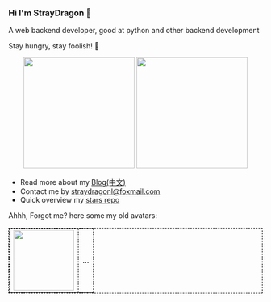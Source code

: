 ### Hi I'm StrayDragon 👋

A web backend developer, good at python and other backend development

Stay hungry, stay foolish! 🍔
<!-- ![GitHub 浅色模式](./github-light.svg#gh-light-mode-only)
![GitHub 深色模式](./github-dark.svg#gh-dark-mode-only) -->
<div align="center">
  <img height="220" src="https://github-readme-stats.vercel.app/api?username=straydragon&show_icons=true&theme=&include_all_commits=true" />
  <img height="220" src="https://github-readme-stats.vercel.app/api/top-langs/?username=straydragon&theme=&show_icons=true" />
</div>

- Read more about my [Blog(中文)](https://straydragon.github.io/)
- Contact me by straydragonl@foxmail.com
- Quick overview my [stars repo](https://github.com/StrayDragon/awesome-stars)

Ahhh, Forgot me? here some my old avatars: 

<table align="center" style="border: 1px #000000 dashed">
	<tbody>
		<tr>
			<td style="border: 1px #000000 dashed"><img height="120" width="120" src="https://user-images.githubusercontent.com/26061593/176598469-b3718424-39a4-4063-bc65-bb6edb764edb.jpeg"/></td>
			<td style="border: 1px #000000 dashed">...</td>
		</tr>
	</tbody>
</table>
